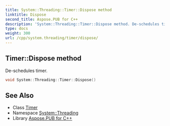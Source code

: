 ```yaml
---
title: System::Threading::Timer::Dispose method
linktitle: Dispose
second_title: Aspose.PUB for C++
description: 'System::Threading::Timer::Dispose method. De-schedules timer in C++.'
type: docs
weight: 300
url: /cpp/system.threading/timer/dispose/
---
```

## Timer::Dispose method


De-schedules timer.

```cpp
void System::Threading::Timer::Dispose()
```

## See Also

* Class [Timer](../)
* Namespace [System::Threading](../../)
* Library [Aspose.PUB for C++](../../../)
